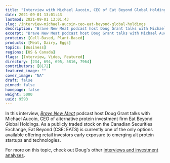 ```yaml
---
title: "Interview with Michael Aucoin, CEO of Eat Beyond Global Holdings"
date: 2021-09-01 13:01:43
lastmod: 2021-09-01 13:01:43
slug: /interview-michael-aucoin-ceo-eat-beyond-global-holdings
description: "Brave New Meat podcast host Doug Grant talks with Michael Aucoin, CEO of alternative protein investment firm Eat Beyond Global Holdings. As a publicly traded stock on the Canadian Securities Exchange, Eat Beyond (CSE: EATS) is currently one of the only options available offering retail investors early exposure to emerging alt protein startups and technologies."
excerpt: "Brave New Meat podcast host Doug Grant talks with Michael Aucoin, CEO of alternative protein investment firm Eat Beyond Global Holdings. As a publicly traded stock on the Canadian Securities Exchange, Eat Beyond (CSE: EATS) is currently one of the only options available offering retail investors early exposure to emerging alt protein startups and technologies."
proteins: [Cell-Based, Plant-Based]
products: [Meat, Dairy, Eggs]
topics: [Business]
regions: [US & Canada]
flags: [Interview, Video, Featured]
directory: [234, 694, 695, 5816, 7964]
contributors: [8172]
featured_image: ""
cover_image: "NA"
draft: false
pinned: false
homepage: false
weight: 5000
uuid: 9593
---
```

<p>In this interview, <em><a href="https://bravenewmeat.buzzsprout.com/">Brave New Meat</a></em> podcast host Doug Grant talks with Michael Aucoin, CEO of alternative protein investment firm Eat Beyond Global Holdings. As a publicly traded stock on the Canadian Securities Exchange, Eat Beyond (CSE: EATS) is currently one of the only options available offering retail investors early exposure to emerging alt protein startups and technologies.</p>
<p>For more on this topic, check out Doug's other <a href="https://www.proteinreport.org/author/doug-grant">interviews and investment analyses</a>.</p>
